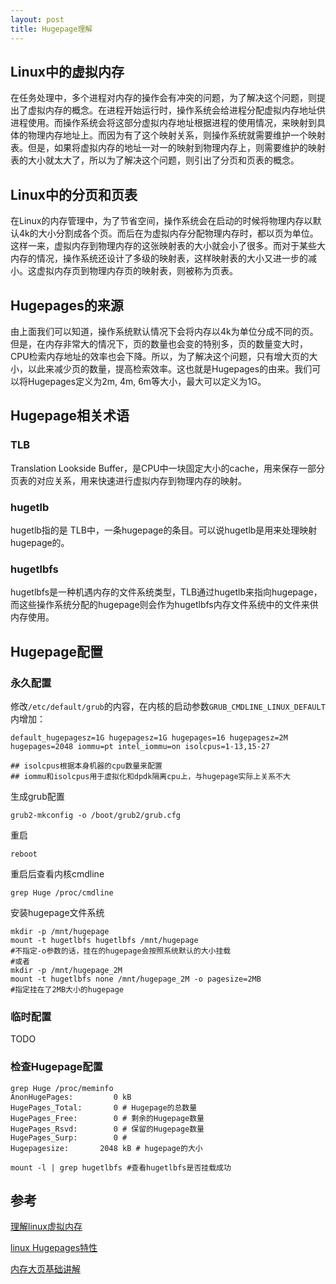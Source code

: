 ```yaml
---
layout: post
title: Hugepage理解
---
```

## Linux中的虚拟内存

在任务处理中，多个进程对内存的操作会有冲突的问题，为了解决这个问题，则提出了虚拟内存的概念。在进程开始运行时，操作系统会给进程分配虚拟内存地址供进程使用。而操作系统会将这部分虚拟内存地址根据进程的使用情况，来映射到具体的物理内存地址上。而因为有了这个映射关系，则操作系统就需要维护一个映射表。但是，如果将虚拟内存的地址一对一的映射到物理内存上，则需要维护的映射表的大小就太大了，所以为了解决这个问题，则引出了分页和页表的概念。



## Linux中的分页和页表

在Linux的内存管理中，为了节省空间，操作系统会在启动的时候将物理内存以默认4k的大小分割成各个页。而后在为虚拟内存分配物理内存时，都以页为单位。这样一来，虚拟内存到物理内存的这张映射表的大小就会小了很多。而对于某些大内存的情况，操作系统还设计了多级的映射表，这样映射表的大小又进一步的减小。这虚拟内存页到物理内存页的映射表，则被称为页表。



## Hugepages的来源

由上面我们可以知道，操作系统默认情况下会将内存以4k为单位分成不同的页。但是，在内存非常大的情况下，页的数量也会变的特别多，页的数量变大时，CPU检索内存地址的效率也会下降。所以，为了解决这个问题，只有增大页的大小，以此来减少页的数量，提高检索效率。这也就是Hugepages的由来。我们可以将Hugepages定义为2m, 4m, 6m等大小，最大可以定义为1G。



## Hugepage相关术语

### TLB

Translation Lookside Buffer，是CPU中一块固定大小的cache，用来保存一部分页表的对应关系，用来快速进行虚拟内存到物理内存的映射。



### hugetlb

hugetlb指的是 TLB中，一条hugepage的条目。可以说hugetlb是用来处理映射hugepage的。



### hugetlbfs

hugetlbfs是一种机遇内存的文件系统类型，TLB通过hugetlb来指向hugepage，而这些操作系统分配的hugepage则会作为hugetlbfs内存文件系统中的文件来供内存使用。





## Hugepage配置

### 永久配置

修改`/etc/default/grub`的内容，在内核的启动参数`GRUB_CMDLINE_LINUX_DEFAULT`内增加：

```shell
default_hugepagesz=1G hugepagesz=1G hugepages=16 hugepagesz=2M hugepages=2048 iommu=pt intel_iommu=on isolcpus=1-13,15-27

## isolcpus根据本身机器的cpu数量来配置
## iommu和isolcpus用于虚拟化和dpdk隔离cpu上，与hugepage实际上关系不大
```

生成grub配置

```shell
grub2-mkconfig -o /boot/grub2/grub.cfg
```

重启

```shell
reboot
```

重启后查看内核cmdline

```shell
grep Huge /proc/cmdline
```

安装hugepage文件系统

```shell
mkdir -p /mnt/hugepage
mount -t hugetlbfs hugetlbfs /mnt/hugepage 
#不指定-o参数的话，挂在的hugepage会按照系统默认的大小挂载
#或者
mkdir -p /mnt/hugepage_2M
mount -t hugetlbfs none /mnt/hugepage_2M -o pagesize=2MB
#指定挂在了2MB大小的hugepage
```

### 临时配置

TODO



### 检查Hugepage配置

```shell
grep Huge /proc/meminfo
AnonHugePages:         0 kB
HugePages_Total:       0 # Hugepage的总数量
HugePages_Free:        0 # 剩余的Hugepage数量
HugePages_Rsvd:        0 # 保留的Hugepage数量
HugePages_Surp:        0 # 
Hugepagesize:       2048 kB # hugepage的大小

mount -l | grep hugetlbfs #查看hugetlbfs是否挂载成功
```

## 参考

[理解linux虚拟内存](https://zhenbianshu.github.io/2018/11/understand_virtual_memory.html)

[linux Hugepages特性](http://www.linuxboy.net/linuxjc/55724.html)

[内存大页基础讲解](http://www.linuxboy.net/linuxjc/33901.html)



